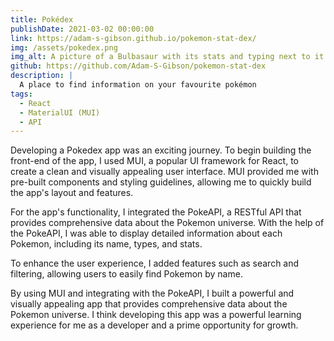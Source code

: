 ```yaml
---
title: Pokédex
publishDate: 2021-03-02 00:00:00
link: https://adam-s-gibson.github.io/pokemon-stat-dex/
img: /assets/pokedex.png
img_alt: A picture of a Bulbasaur with its stats and typing next to it
github: https://github.com/Adam-S-Gibson/pokemon-stat-dex
description: |
  A place to find information on your favourite pokémon
tags:
  - React
  - MaterialUI (MUI)
  - API
---
```


Developing a Pokedex app was an exciting journey. To begin building the front-end of the app, I used MUI, a popular UI framework for React, to create a clean and visually appealing user interface. MUI provided me with pre-built components and styling guidelines, allowing me to quickly build the app's layout and features.

For the app's functionality, I integrated the PokeAPI, a RESTful API that provides comprehensive data about the Pokemon universe. With the help of the PokeAPI, I was able to display detailed information about each Pokemon, including its name, types, and stats.

To enhance the user experience, I added features such as search and filtering, allowing users to easily find Pokemon by name.

By using MUI and integrating with the PokeAPI, I built a powerful and visually appealing app that provides comprehensive data about the Pokemon universe. I think developing this app was a powerful learning experience for me as a developer and a prime opportunity for growth.
